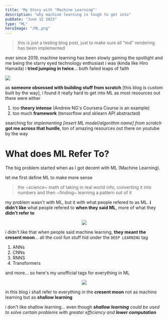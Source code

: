 ```yaml
---
title: 'My Story with "Machine Learning"'
description: "why machine learning is tough to get into"
pubDate: "June 12 2023"
type: "ML"
heroImage: "/ML.png"
---
```


> this is just a testing blog post, just to make sure all "md" rendering has been implemented

ever since 2019, machine learning has been slowly gaining the spotlight and me being the starry eyed technology enthusiast i was (kinda like Hiro Hamada) i **tried jumping in twice**... both failed leaps of faith

![](/my-big-problem-with-ml/hiro.jpeg)

as **someone obsessed with building stuff from scratch** [this blog is custom built by the way], i found it really hard to get into ML as
most resources out there were either

1. too **theory intense** (Andrew NG's Coursera Course is an example)
2. too much **framework** (tensorflow and sklearn API abstracted)

searching for _implementing [insert ML model/algorithm name] from scratch_ **got me across that hurdle**, ton of amazing resources out there on youtube by the way

# What does ML Refer To?

The big problem started when as I got decent with ML (Machine Learning).

let me first define ML to make more sense

> the ~science~ math of taking in real world info, converting it into numbers and then ~finding~ learning a pattern out of it

my problem wasn't with ML, but it with what people refered to as ML. **i didn't like** what people refered to **when they said ML**, more of what they **didn't refer to**

<center>

![](/my-big-problem-with-ml/ml-dl.png)

</center>

i didn't like that when people said machine learning, **they meant the cresent moon**... all the cool fun stuff hid under the `DEEP LEARNING` tag

1. ANNs
2. CNNs
3. RNNS
4. Transformers

and more... so here's my unofficial tags for everything in ML

<center>

![](/my-big-problem-with-ml/problem-with-ml.png)

</center>

in this blog i shall refer to everything in the **cresent moon** not as machine learning but as **shallow learning**

i don't like shallow learning... even though _**shallow learning** could be used to solve certain problems with greater efficiency and **lower computation**_
